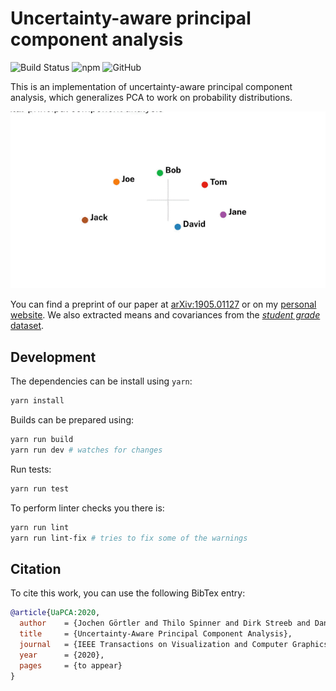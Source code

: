 # Uncertainty-aware principal component analysis

![Build Status](https://github.com/grtlr/uapca/workflows/build/badge.svg)
![npm](https://img.shields.io/npm/v/uapca)
![GitHub](https://img.shields.io/github/license/grtlr/uapca)

This is an implementation of uncertainty-aware principal component analysis, which generalizes PCA to work on probability distributions.

![Teaser](https://raw.githubusercontent.com/grtlr/uapca/master/teaser.gif)

You can find a preprint of our paper at [arXiv:1905.01127](https://arxiv.org/abs/1905.01127) or on my [personal website](https://www.jgoertler.com).
We also extracted means and covariances from the [*student grade* dataset](https://raw.githubusercontent.com/grtlr/uapca/master/data/student_grades.json).

## Development

The dependencies can be install using `yarn`:

```bash
yarn install
```

Builds can be prepared using:

```bash
yarn run build
yarn run dev # watches for changes
```

Run tests:

```bash
yarn run test
```
    
To perform linter checks you there is:

```bash
yarn run lint
yarn run lint-fix # tries to fix some of the warnings
```

## Citation

To cite this work, you can use the following BibTex entry:

```bibtex
@article{UaPCA:2020,
  author    = {Jochen Görtler and Thilo Spinner and Dirk Streeb and Daniel Weiskopf and Oliver Deussen},
  title     = {Uncertainty-Aware Principal Component Analysis},
  journal   = {IEEE Transactions on Visualization and Computer Graphics},
  year      = {2020},
  pages     = {to appear}
}
```

